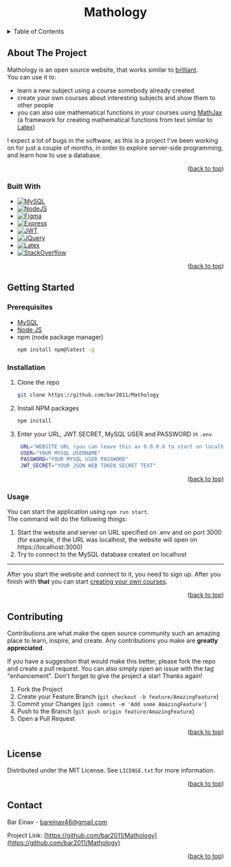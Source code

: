 <a name="readme-top"></a>

<br />
<h1 align="center">Mathology</h1>

<!-- TABLE OF CONTENTS -->
<details>
  <summary>Table of Contents</summary>
  <ol>
    <li>
      <a href="#about-the-project">About The Project</a>
      <ul>
        <li><a href="#built-with">Built With</a></li>
      </ul>
    </li>
    <li>
      <a href="#getting-started">Getting Started</a>
      <ul>
        <li><a href="#prerequisites">Prerequisites</a></li>
        <li><a href="#installation">Installation</a></li>
      </ul>
    </li>
    <li><a href="#usage">Usage</a></li>
    <li><a href="#contributing">Contributing</a></li>
    <li><a href="#license">License</a></li>
    <li><a href="#contact">Contact</a></li>
  </ol>
</details>



## About The Project

Mathology is an open source website, that works similar to [brilliant](https://brilliant.org). <br>
You can use it to:
* learn a new subject using a course somebody already created
* create your own courses about interesting subjects and show them to other people
* you can also use mathematical functions in your courses using [MathJax](https://www.mathjax.org) (a framework for creating mathematical functions from text similar to [Latex](https://latex-project.org))

I expect a lot of bugs in the software, as this is a project I've been working on for just a couple of months, in order to explore server-side programming, and learn how to use a database.

<p align="right">(<a href="#readme-top">back to top</a>)</p>



### Built With

* [![MySQL][MySQL.com]][MySQL-url]
* [![NodeJS][NodeJS.org]][NodeJS-url]
* [![Figma][Figma.com]][Figma-url]
* [![Express][ExpressJS.com]][Express-url]
* [![JWT][JWT.io]][JWT-url]
* [![JQuery][JQuery.com]][JQuery-url]
* [![Latex][Latex-Project.org]][Latex-url]
* [![StackOverflow][StackOverflow.com]][StackOverflow-url]

<p align="right">(<a href="#readme-top">back to top</a>)</p>



<!-- GETTING STARTED -->
## Getting Started

### Prerequisites

* [MySQL](https://mysql.com)
* [Node JS](https://nodejs.org)
* npm (node package manager)
  ```sh
  npm install npm@latest -g
  ```

### Installation
<!-- Add instructions to create the database -->
1. Clone the repo
   ```sh
   git clone https://github.com/bar2011/Mathology
   ```
2. Install NPM packages
   ```sh
   npm install
   ```
3. Enter your URL, JWT SECRET, MySQL USER and PASSWORD in `.env`
   ```sh
    URL="WEBSITE URL (you can leave this as 0.0.0.0 to start on localhost)"
    USER="YOUR MYSQL USERNAME"
    PASSWORD="YOUR MYSQL USER PASSWORD"
    JWT_SECRET="YOUR JSON WEB TOKEN SECRET TEXT"
   ```

<p align="right">(<a href="#readme-top">back to top</a>)</p>



<!-- USAGE EXAMPLES -->
### Usage

You can start the application using `npm run start`. <br>
The command will do the following things:
1. Start the website and server on URL specified on .env and on port 3000 (for example, if the URL was localhost, the website will open on https://localhost:3000)
2. Try to connect to the MySQL database created on localhost
***
After you start the website and connect to it, you need to sign up.
After you finish with **that** you can start [creating your own courses](/courses.md).

<p align="right">(<a href="#readme-top">back to top</a>)</p>



<!-- ROADMAP -->
<!-- ## Roadmap

- [x] Add Changelog
- [x] Add back to top links
- [ ] Add Additional Templates w/ Examples
- [ ] Add "components" document to easily copy & paste sections of the readme
- [ ] Multi-language Support
    - [ ] Chinese
    - [ ] Spanish

See the [open issues](https://github.com/othneildrew/Best-README-Template/issues) for a full list of proposed features (and known issues).

<p align="right">(<a href="#readme-top">back to top</a>)</p> -->



<!-- CONTRIBUTING -->
## Contributing

Contributions are what make the open source community such an amazing place to learn, inspire, and create. Any contributions you make are **greatly appreciated**.

If you have a suggestion that would make this better, please fork the repo and create a pull request. You can also simply open an issue with the tag "enhancement".
Don't forget to give the project a star! Thanks again!

1. Fork the Project
2. Create your Feature Branch (`git checkout -b feature/AmazingFeature`)
3. Commit your Changes (`git commit -m 'Add some AmazingFeature'`)
4. Push to the Branch (`git push origin feature/AmazingFeature`)
5. Open a Pull Request

<p align="right">(<a href="#readme-top">back to top</a>)</p>



## License

Distributed under the MIT License. See `LICENSE.txt` for more information.

<p align="right">(<a href="#readme-top">back to top</a>)</p>



## Contact

Bar Einav - bareinav46@gmail.com

Project Link: [https://github.com/bar2011/Mathology](https://github.com/bar2011/Mathology)

<p align="right">(<a href="#readme-top">back to top</a>)</p>


[JQuery.com]: https://img.shields.io/badge/jQuery-0769AD?style=for-the-badge&logo=jquery&logoColor=white
[JQuery-url]: https://jquery.com
[JWT.io]: https://img.shields.io/badge/JWT-black?style=for-the-badge&logo=JSON%20web%20tokens
[JWT-url]: https://jwt.io
[ExpressJS.com]: https://img.shields.io/badge/express.js-%23404d59.svg?style=for-the-badge&logo=express&logoColor=%2361DAFB
[Express-url]: https://expressjs.com
[MySQL.com]: https://img.shields.io/badge/mysql-%2300f.svg?style=for-the-badge&logo=mysql&logoColor=white
[MySQL-url]: https://mysql.com
[Figma.com]: https://img.shields.io/badge/figma-%23F24E1E.svg?style=for-the-badge&logo=figma&logoColor=white
[Figma-url]: https://figma.com
[StackOverflow.com]: https://img.shields.io/badge/-Stackoverflow-FE7A16?style=for-the-badge&logo=stack-overflow&logoColor=white
[StackOverflow-url]: https://stackoverflow.com
[Latex-Project.org]: https://img.shields.io/badge/latex-%23008080.svg?style=for-the-badge&logo=latex&logoColor=white
[Latex-url]: https://latex-project.org
[NodeJS.org]: https://img.shields.io/badge/node.js-6DA55F?style=for-the-badge&logo=node.js&logoColor=white
[NodeJS-url]: https://nodejs.org